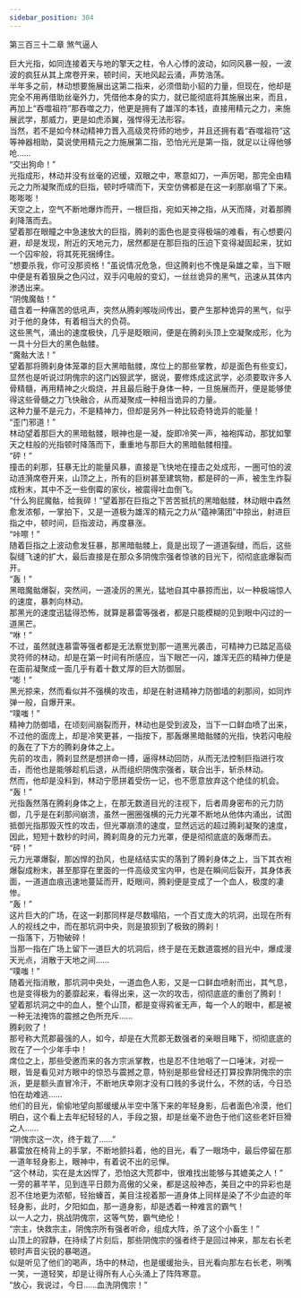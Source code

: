 ```yaml
---
sidebar_position: 304
---
```

 第三百三十二章 煞气逼人


巨大光指，如同连接着天与地的擎天之柱，令人心悸的波动，如同风暴一般，一波波的疯狂从其上席卷开来，顿时间，天地风起云涌，声势浩荡。  
半年多之前，林动想要施展出这第二指来，必须借助小貂的力量，但现在，他却是完全不用再借助丝毫外力，凭借他本身的实力，就已能彻底将其施展出来，而且，再加上“吞噬祖符”那吞噬之力，他更是拥有了雄浑的本钱，直接用精元之力，来施展武学，那威力，更是如虎添翼，强悍得无法形容。  
当然，若不是如今林动精神力晋入高级灵符师的地步，并且还拥有着“吞噬祖符”这等神器相助，莫说使用精元之力施展第二指，恐怕光光是第一指，就足以让得他够呛……  
“交出狗命！”  
光指成形，林动并没有丝毫的迟缓，双眼之中，寒意如刀，一声厉喝，那完全由精元之力所凝聚而成的巨指，顿时呼啸而下，天空仿佛都是在这一刹那崩塌了下来。  
嘭嘭嘭！  
天空之上，空气不断地爆炸而开，一根巨指，宛如天神之指，从天而降，对着那腾刹降落而去。  
望着那在眼瞳之中急速放大的巨指，腾刹的面色也是变得极端的难看，有心想要闪避，却是发现，附近的天地元力，居然都是在那巨指的压迫下变得凝固起来，犹如一个囚牢般，将其死死捆缚住。  
“想要杀我，你可没那资格！”虽说情况危急，但这腾刹也不愧是枭雄之辈，当下眼中便是有着狠戾之色闪过，双手闪电般的变幻，一丝丝诡异的黑气，迅速从其体内渗透出来。  
“阴傀魔骷！”  
蕴含着一种痛苦的低吼声，突然从腾刹喉咙间传出，要产生那种诡异的黑气，似乎对于他的身体，有着相当大的负荷。  
这些黑气，涌出的速度极快，几乎是眨眼间，便是在腾刹头顶上空凝聚成形，化为一具十分巨大的黑色骷髅。  
“魔骷大法！”  
望着那将腾刹身体笼罩的巨大黑暗骷髅，席位上的那些掌教，却是面色有些变幻，显然也是听说过阴傀宗的这门凶狠武学，据说，要修炼成这武学，必须要取许多人骨精髓，再用精神之火煅烧，并且最后融于身体一种，一旦施展而开，便是能够使得这些骨髓之力飞快融合，从而凝聚成一种相当诡异的力量。  
这种力量不是元力，不是精神力，但却是另外一种比较奇特诡异的能量！  
“歪门邪道！”  
林动望着那巨大的黑暗骷髅，眼神也是一凝，旋即冷笑一声，袖袍挥动，那犹如擎天之柱般的光指顿时降落而下，重重地与那巨大的黑暗骷髅相撞。  
“砰！”  
撞击的刹那，狂暴无比的能量风暴，直接是飞快地在撞击之处成形，一圈可怕的波动涟漪席卷开来，山顶之上，所有的巨树甚至建筑物，都是砰的一声，被生生炸裂成粉末，其中不乏一些倒霉的家伙，被震得吐血倒飞。  
“什么狗屁魔骷，给我碎！”望着那在巨指之下苦苦抵抗的黑暗骷髅，林动眼中森然愈发浓郁，一掌拍下，又是一道极为雄浑的精元之力从“蕴神蒲团”中掠出，射进巨指之中，顿时间，巨指波动，再度暴涨。  
“咔嚓！”  
随着巨指之上波动愈发狂暴，那黑暗骷髅上，竟是出现了一道道裂缝，而后，这些裂缝飞速的扩大，最后直接是在那众多阴傀宗强者惊骇的目光下，彻彻底底爆裂而开。  
“轰！”  
黑暗魔骷爆裂，突然间，一道凌厉的黑光，猛地自其中暴掠而出，以一种极端惊人的速度，暴刺向林动。  
那黑光的速度迅猛得恐怖，就算是慕雷等强者，都是只能模糊的见到眼中闪过的一道黑芒。  
“咻！”  
不过，虽然就连慕雷等强者都是无法察觉到那一道黑光袭击，可精神力已踏足高级灵符师的林动，却是在第一时间有所感应，当下眼芒一闪，雄浑无匹的精神力便是在面前凝聚成一面几乎有着十数丈厚的巨大防御层。  
“嘭！”  
黑光掠来，然而看似并不强横的攻击，却是在射进精神力防御墙的刹那间，如同炸弹一般，自爆开来。  
“噗嗤！”  
精神力防御墙，在顷刻间崩裂而开，林动也是受到波及，当下一口鲜血喷了出来，不过他的面庞上，却是冷笑更甚，一指按下，那轰爆黑暗骷髅的光指，快若闪电般的轰在了下方的腾刹身体之上。  
先前的攻击，腾刹显然是想拼命一搏，逼得林动回防，从而无法控制巨指进行攻击，而他也是能够趁机后退，从而组织阴傀宗强者，联合出手，斩杀林动。  
然而，他却是没料到，林动宁愿拼着受伤一记，也不愿意放弃这个绝佳的机会。  
“轰！”  
光指轰然落在腾刹身体之上，在那无数道目光的注视下，后者周身密布的元力防御，几乎是在刹那间崩溃，虽然一圈圈强横的元力光罩不断地从他体内涌出，试图抵御光指那毁灭性的攻击，但光罩崩溃的速度，显然远远的超过腾刹凝聚的速度，因此，短短十数秒的时间，腾刹周身的元力光罩，便是彻彻底底的轰爆而去。  
“砰！”  
元力光罩爆裂，那凶悍的劲风，也是结结实实的落到了腾刹身体之上，当下其衣袍爆裂成粉末，甚至那穿在里面的一件高级灵宝内甲，也是在瞬间后裂开，其身体表面，一道道血痕迅速地蔓延而开，眨眼间，腾刹便是变成了一个血人，极度的凄惨。  
“轰！”  
这片巨大的广场，在这一刹那同样是尽数塌陷，一个百丈庞大的坑洞，出现在所有人的视线之中，而在那坑洞中央，则是狼狈到了极致的腾刹！  
一指落下，万物破碎！  
当那一指在广场上留下一道巨大的坑洞后，终于是在无数道震撼的目光中，爆成漫天光点，消散于天地之间……  
“噗嗤！”  
随着光指消散，那坑洞中央处，一道血色人影，又是一口鲜血喷射而出，其气息，也是变得极为的萎靡起来，看得出来，这一次的攻击，彻彻底底的重创了腾刹！  
望着那坑洞之中的血人，整个山顶，都是变得鸦雀无声，每一个人的眼中，都是被一种无法掩饰的震撼之色所充斥……  
腾刹败了！  
那号称大荒郡最强的人，如今，却是在大荒郡无数强者的亲眼目睹下，彻彻底底的败在了一个少年手中！  
席位之上，那些受邀而来的各方宗派掌教，也是忍不住地咽了一口唾沫，对视一眼，皆是看见对方眼中的惊恐与震撼之意，特别是那些曾经还打算投靠阴傀宗的宗派，更是额头直冒冷汗，不断地庆幸刚才没有口贱的多说什么，不然的话，今日恐怕在劫难逃……  
他们的目光，偷偷地望向那缓缓从半空中落下来的年轻身影，后者面色冷漠，他们明白，这个看上去年纪轻轻的人，手段之狠，却是丝毫不逊色于他们这些老奸巨猾之人……  
“阴傀宗这一次，终于栽了……”  
慕雷放在椅背上的手掌，不断地颤抖着，他的目光，看了一眼场中，最后停留在那一道年轻身影上，眼神中，有着说不出的忌惮。  
“这个林动，实在是太凶悍了，恐怕这大荒郡中，很难找出能够与其媲美之人！”  
一旁的慕芊芊，见到连平日颇为高傲的父亲，都是这般神态，美目之中的异彩也是忍不住地更为浓郁，轻抬螓首，美目注视着那一道身体上同样是染了不少血迹的年轻身影，此时，夕阳如血，那一道身影，却是透着一种难言的霸气！  
以一人之力，挑战阴傀宗，这等气势，霸气绝伦！  
“宗主，快救宗主，阴傀宗所有强者听命，组成大阵，杀了这个小畜生！”  
山顶上的寂静，在持续了片刻后，那些阴傀宗的强者终于是回过神来，那左右长老顿时声音尖锐的暴喝道。  
似是听见了他们的喝声，场中的林动，也是缓缓抬头，目光看向那左右长老，咧嘴一笑，一道轻笑，却是让得所有人心头涌上了阵阵寒意。  
“放心，我说过，今日……血洗阴傀宗！”  
  
  
